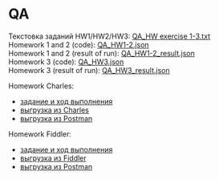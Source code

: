 # QA   
Текстовка заданий HW1/HW2/HW3: [QA_HW exercise 1-3.txt](https://github.com/ItGroupAlex/Postman/blob/main/QA_HW_exercise_HW1-3.txt "link")   
Homework 1 and 2 (code): [QA_HW1-2.json](https://github.com/ItGroupAlex/Postman/blob/main/QA_HW1-2.json "link")  
Homework 1 and 2 (result of run): [QA_HW1-2_result.json](https://github.com/ItGroupAlex/Postman/blob/main/QA_HW1-2_result.json "link")   
Homework 3 (code): [QA_HW3.json](https://github.com/ItGroupAlex/Postman/blob/main/QA_HW1-2.json "link")  
Homework 3 (result of run): [QA_HW3_result.json](https://github.com/ItGroupAlex/Postman/blob/main/QA_HW1-2_result.json "link")   


Homework Charles:   
* [задание и ход выполнения](https://github.com/ItGroupAlex/Postman/blob/main/Charles_QA_HW.md "link")     
* [выгрузка из Charles](https://github.com/ItGroupAlex/Postman/blob/main/Charles_HW_export.chls "link")
* [выгрузка из Postman](https://github.com/ItGroupAlex/Postman/blob/main/Charles.postman_collection.json "link")   

Homework Fiddler:   
* [задание и ход выполнения](https://github.com/ItGroupAlex/Postman/blob/main/Fiddler_QA_HW.md "link")     
* [выгрузка из Fiddler](https://github.com/ItGroupAlex/Postman/blob/main/Rules_HW_fiddler.farx "link")
* [выгрузка из Postman](https://github.com/ItGroupAlex/Postman/blob/main/Fiddler.postman_collection.json "link")    
